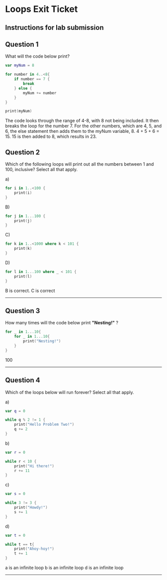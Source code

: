 # Loops Exit Ticket

## Instructions for lab submission

## Question 1

What will the code below print?

```swift
var myNum = 8

for number in 4..<8{
    if number == 7 {
        break
    } else {
        myNum += number
    }
}

print(myNum)
```
The code looks through the range of 4-8, with 8 not being included. It then breaks the loop for the number 7. For the other numbers, which are 4, 5, and 6, the else statement then adds them to the myNum variable, 8. 4 + 5 + 6 = 15. 15 is then added to 8, which results in 23.

## Question 2

Which of the following loops will print out all the numbers between 1 and 100, inclusive?  Select all that apply.

a)
```swift
for i in 1..<100 {
    print(i)
}
```

B)
```swift
for j in 1...100 {
    print(j)
}
```

C)
```swift
for k in 1..<1000 where k < 101 {
    print(k)
}
```

D)
```swift
for l in 1...100 where _ < 101 {
    print(l)
}
```

B is correct.
C is correct
***
## Question 3

How many times will the code below print **"Nesting!"** ?

```swift
for _ in 1...10{
    for _ in 1...10{
        print("Nesting!")
    }
}
```
100
***
## Question 4

Which of the loops below will run forever? Select all that apply.

a)
```swift
var q = 0

while q % 2 != 1 {
    print("Hello Problem Two!")
    q += 2 
}
```

b)
```swift
var r = 0

while r < 10 {
    print("Hi there!")
    r += 11
}
```

c)
```swift
var s = 0

while 3 != 3 {
    print("Howdy!")
    s += 1
}
```

d)
```swift
var t = 0

while t == t{
    print("Ahoy-hoy!")
    t += 1
}
```
a is an infinite loop
b is an infinite loop
d is an infinite loop
***
